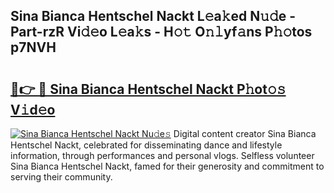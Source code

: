 ## Sina Bianca Hentschel Nackt L𝚎a𝚔ed N𝚞𝚍e - Part-rzR Vi𝚍𝚎o L𝚎a𝚔s - H𝚘𝚝 O𝚗𝚕yf𝚊ns P𝚑𝚘tos p7NVH

# <h2><a href="http://kf3lpkh.oniu.top/?m=Sina+Bianca+Hentschel+Nackt">🔗👉 🔴 Sina Bianca Hentschel Nackt P𝚑ot𝚘𝚜 V𝚒d𝚎o</a></h2>

[![Sina Bianca Hentschel Nackt Nu𝚍e𝚜](https://i.imgur.com/0qMVB7G.gif)](http://kf3lpkh.oniu.top/?m=Sina+Bianca+Hentschel+Nackt)
Digital content creator Sina Bianca Hentschel Nackt, celebrated for disseminating dance and lifestyle information, through performances and personal vlogs. Selfless volunteer Sina Bianca Hentschel Nackt, famed for their generosity and commitment to serving their community.  

